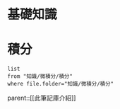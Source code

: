 # 基礎知識

# 積分
```dataview
list
from "知識/微積分/積分"
where file.folder="知識/微積分/積分"
```

parent::[[此筆記庫介紹]]